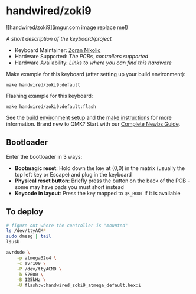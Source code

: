# handwired/zoki9

![handwired/zoki9](imgur.com image replace me!)

_A short description of the keyboard/project_

- Keyboard Maintainer: [Zoran Nikolic](https://github.com/zorannik)
- Hardware Supported: _The PCBs, controllers supported_
- Hardware Availability: _Links to where you can find this hardware_

Make example for this keyboard (after setting up your build environment):

    make handwired/zoki9:default

Flashing example for this keyboard:

    make handwired/zoki9:default:flash

See the [build environment setup](https://docs.qmk.fm/#/getting_started_build_tools) and the [make instructions](https://docs.qmk.fm/#/getting_started_make_guide) for more information. Brand new to QMK? Start with our [Complete Newbs Guide](https://docs.qmk.fm/#/newbs).

## Bootloader

Enter the bootloader in 3 ways:

- **Bootmagic reset**: Hold down the key at (0,0) in the matrix (usually the top left key or Escape) and plug in the keyboard
- **Physical reset button**: Briefly press the button on the back of the PCB - some may have pads you must short instead
- **Keycode in layout**: Press the key mapped to `QK_BOOT` if it is available

## To deploy

```sh
# figure out where the controller is "mounted"
ls /dev/ttyACM*
sudo dmesg | tail
lsusb

avrdude \
    -p atmega32u4 \
    -c avr109 \
    -P /dev/ttyACM0 \
    -b 57600 \
    -B 125kHz \
    -U flash:w:handwired_zoki9_atmega_default.hex:i
```
